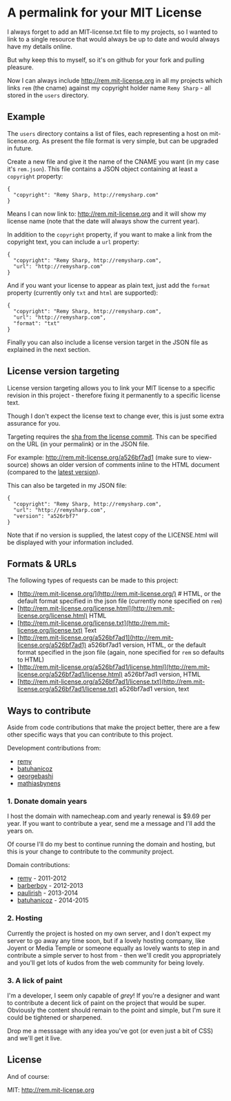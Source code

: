 # A permalink for your MIT License

I always forget to add an MIT-license.txt file to my projects, so I
wanted to link to a single resource that would always be up to date and
would always have my details online.

But why keep this to myself, so it's on github for your fork and pulling
pleasure.

Now I can always include http://rem.mit-license.org in all my projects
which links `rem` (the cname) against my copyright holder name `Remy
Sharp` - all stored in the `users` directory.

## Example

The `users` directory contains a list of files, each representing a host
on mit-license.org. As present the file format is very simple, but can
be upgraded in future.

Create a new file and give it the name of the CNAME you want (in my case
it's `rem.json`). This file contains a JSON object containing at least a
`copyright` property:

    {
      "copyright": "Remy Sharp, http://remysharp.com"
    }

Means I can now link to: http://rem.mit-license.org and it will show my
license name (note that the date will always show the current year).

In addition to the `copyright` property, if you want to make a link from
the copyright text, you can include a `url` property:

    {
      "copyright": "Remy Sharp, http://remysharp.com",
      "url": "http://remysharp.com"
    }

And if you want your license to appear as plain text, just add the
`format` property (currently only `txt` and `html` are supported):

    {
      "copyright": "Remy Sharp, http://remysharp.com",
      "url": "http://remysharp.com",
      "format": "txt"
    }

Finally you can also include a license version target in the JSON file
as explained in the next section.

## License version targeting

License version targeting allows you to link your MIT license to a
specific revision in this project - therefore fixing it permanently to
a specific license text.

Though I don't expect the license text to change ever, this is just some
extra assurance for you.

Targeting requires the [sha from the license commit](https://github.com/remy/mit-license/commits/master/LICENSE.html). This can be
specified on the URL (in your permalink) or in the JSON file.

For example: http://rem.mit-license.org/a526bf7ad1 (make sure to view-source) shows an older version of comments inline to the HTML document (compared to the [latest version](http://rem.mit-license.org)).

This can also be targeted in my JSON file:

    {
      "copyright": "Remy Sharp, http://remysharp.com",
      "url": "http://remysharp.com",
      "version": "a526rbf7"
    }

Note that if no version is supplied, the latest copy of the LICENSE.html
will be displayed with your information included.

## Formats & URLs

The following types of requests can be made to this project:

* [http://rem.mit-license.org/](http://rem.mit-license.org/) # HTML, or the default format specified in
the json file (currently none specified on `rem`)
* [http://rem.mit-license.org/license.html](http://rem.mit-license.org/license.html) HTML
* [http://rem.mit-license.org/license.txt](http://rem.mit-license.org/license.txt) Text
* [http://rem.mit-license.org/a526bf7ad1](http://rem.mit-license.org/a526bf7ad1) a526bf7ad1 version, HTML, or the
default format specified in the json file (again, none specified for
`rem` so defaults to HTML)
* [http://rem.mit-license.org/a526bf7ad1/license.html](http://rem.mit-license.org/a526bf7ad1/license.html) a526bf7ad1 version,
HTML
* [http://rem.mit-license.org/a526bf7ad1/license.txt](http://rem.mit-license.org/a526bf7ad1/license.txt) a526bf7ad1 version,
text

## Ways to contribute

Aside from code contributions that make the project better, there are a
few other specific ways that you can contribute to this project.

Development contributions from:

* [remy](http://github.com/remy)
* [batuhanicoz](http://github.com/batuhanicoz)
* [georgebashi](http://github.com/georgebashi)
* [mathiasbynens](http://github.com/mathiasbynens)

### 1. Donate domain years

I host the domain with namecheap.com and yearly renewal is $9.69 per
year. If you want to contribute a year, send me a message and I'll add
the years on.

Of course I'll do my best to continue running the domain and hosting,
but this is your change to contribute to the community project.

Domain contributions:

* [remy](http://github.com/remy) - 2011-2012
* [barberboy](http://github.com/barberboy) - 2012-2013
* [paulirish](http://github.com/paulirish) - 2013-2014
* [batuhanicoz](http://github.com/batuhanicoz) - 2014-2015

### 2. Hosting

Currently the project is hosted on my own server, and I don't expect my
server to go away any time soon, but if a lovely hosting company, like
Joyent or Media Temple or someone equally as lovely wants to step in and
contribute a simple server to host from - then we'll credit you
appropriately and you'll get lots of kudos from the web community for
being lovely.

### 3. A lick of paint

I'm a developer, I seem only capable of *grey*! If you're a designer and
want to contribute a decent lick of paint on the project that would be
super. Obviously the content should remain to the point and simple, but
I'm sure it could be tightened or sharpened. 

Drop me a messsage with any idea you've got (or even just a bit of CSS)
and we'll get it live.

## License

And of course:

MIT: http://rem.mit-license.org
